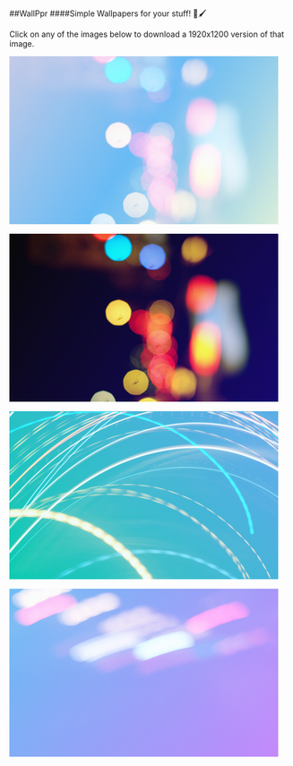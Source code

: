 ##WallPpr
####Simple Wallpapers for your stuff! 🎨🖌

Click on any of the images below to download a 1920x1200 version of that image. 

[<img src="./HeavyRain_L_SD.png">](https://github.com/andrewmundy/WallPpr/raw/master/HeavyRain_L_HD.png)

[<img src="./NightRain_L_SD.png">](https://github.com/andrewmundy/WallPpr/raw/master/NightRain_L_HD.png)

[<img src="./ElectricGrass_L_SD.png">](https://github.com/andrewmundy/WallPpr/raw/master/ElectricGrass_L_HD.png)

[<img src="./Moon_L_SD.png">](https://github.com/andrewmundy/WallPpr/raw/master/Moon_L_HD.png)
